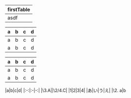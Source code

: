 ﻿
|firstTable|
|-|
|asdf|

|a|b|c|d|
|--|:-|-:|:-:|
|a|b|c|d|
|a|b|c|d|

|a|b|c|d|
|--|:-|-:|:-:|
|a|b|c|d|
|a|b|c|d|e|

|a|b|c|d|
|:-:|:-|-:|
|\3.A||\2/4.C|
|1|2|3|4|
|あ|い|う|え|
|\2. a|b